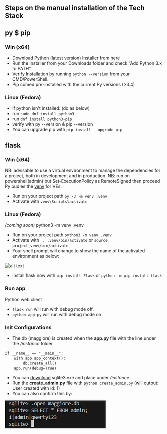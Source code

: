 ## Steps on the manual installation of the Tech Stack

## py $ pip

### Win (x64)
- Download Python (latest version) Installer from [here](https://www.python.org/downloads/)
- Run the Installer from your Downloads folder and  check “Add Python 3.x to PATH”.
- Verify Installation by running `python --version` from your CMD/PowerShell.
- Pip comed pre-installed with the current Py versions (>3.4)

### Linux (Fedora)
- if python isn't installed: (do as below)
- run `sudo dnf install python3`
- run `dnf install python3-pip`
- verify with py --version & pip --version
- You can upgrade pip with `pip install --upgrade pip`

## flask

### Win (x64)
NB: advisable to use a virtual environment to manage the dependencies for a project, both in development and in production.
NB: run on powershell(admin) but  Set-ExecutionPolicy as RemoteSigned then proceed
Py budles the [venv](https://docs.python.org/3/library/venv.html#module-venv) for VEs.
- Run on your project path `py -3 -m venv .venv`
- Activate with `venv\Scripts\activate`


### Linux (Fedora)
_(coming soon)_ python3 -m venv .venv
- Run on your project path `python3 -m venv .venv`
- Activate with ` . .venv/bin/activate` or `source project_venv/bin/activate`
- Your shell prompt will change to show the name of the activated environment as below:


![alt text](/ledgers/documentation/win1.png)
- install flask now with `pip install Flask` or `python -m pip install flask`


### Run app

Python web client 
- `flask run` will run with debug mode off.
- `python app.py` will run with debug mode on

### Init Configurations
- The db (maggiore) is created when the **app.py** file with the line under the */instance* folder

```
if __name__ == "__main__":
    with app.app_context():
        db.create_all()
    app.run(debug=True)
```
- You can [download](https://www.sqlite.org/download.html) sqlite3.exe and place under */instance* 
- Run the **create_admin.py** file with `python create_admin.py` (will output: User created with id: 1)
- You can also confirm this by:

![alt text](sql1.png)